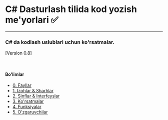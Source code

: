 # C# Dasturlash tilida kod yozish me'yorlari ✅
<hr>

### C# da kodlash uslublari uchun ko'rsatmalar.

[Version 0.8]

<br/>

<H4>Bo'limlar</H4>

- [0. Fayllar](0.%20Files.md)
- [1. Izohlar & Sharhlar](1.%20Comments%20and%20Documentation.md)
- [2. Sinflar & Interfeyslar](2.%20Classes%20and%20Interfaces.md)
- [3. Ko'rsatmalar](3.%20Directives.md)
- [4. Funksiyalar](4.%20Methods.md)
- [5. O'zgaruvchilar](5.%20Variables.md)
<!-- - Solution Organization -->
